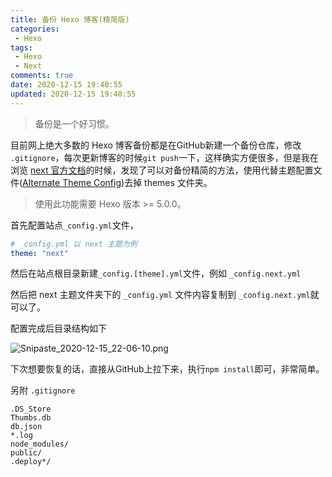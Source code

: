 ```yaml
---
title: 备份 Hexo 博客(精简版)
categories:
 - Hexo
tags:
 - Hexo
 - Next
comments: true
date: 2020-12-15 19:40:55
updated: 2020-12-15 19:40:55
---
```


> 备份是一个好习惯。

目前网上绝大多数的 Hexo 博客备份都是在GitHub新建一个备份仓库，修改 `.gitignore`，每次更新博客的时候`git push`一下，这样确实方便很多，但是我在浏览 [next 官方文档](https://theme-next.js.org/docs/getting-started/#Configuration)的时候，发现了可以对备份精简的方法，使用代替主题配置文件([Alternate Theme Config](https://theme-next.js.org/docs/getting-started/configuration.html))去掉 themes 文件夹。

>  使用此功能需要 Hexo 版本 >= 5.0.0。

<!-- more -->

首先配置站点`_config.yml`文件，

```yml
# _config.yml 以 next 主题为例
theme: "next"
```

然后在站点根目录新建`_config.[theme].yml`文件，例如 `_config.next.yml`

然后把 next 主题文件夹下的 `_config.yml` 文件内容复制到 `_config.next.yml`就可以了。

配置完成后目录结构如下 

![Snipaste_2020-12-15_22-06-10.png](https://i.loli.net/2020/12/15/vJ2YFQg3kEVelw4.png)

下次想要恢复的话，直接从GitHub上拉下来，执行`npm install`即可，非常简单。

另附 `.gitignore`
```
.DS_Store
Thumbs.db
db.json
*.log
node_modules/
public/
.deploy*/
```